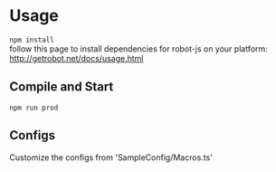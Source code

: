 # Usage
`npm install`  
follow this page to install dependencies for robot-js on your platform:
http://getrobot.net/docs/usage.html

## Compile and Start
`npm run prod`

## Configs
Customize the configs from 'SampleConfig/Macros.ts'

